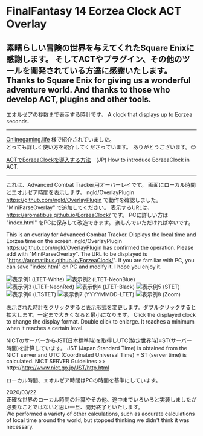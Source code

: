# FinalFantasy 14 Eorzea Clock ACT Overlay

素晴らしい冒険の世界を与えてくれたSquare Enixに感謝します。
そしてACTやプラグイン、その他のツールを開発されている方達に感謝いたします。
Thanks to Square Enix for giving us a wonderful adventure world.
And thanks to those who develop ACT, plugins and other tools.
---
エオルゼアの秒数まで表示する時計です。
A clock that displays up to Eorzea seconds.

---
[Onlinegaming.life](https://onlinegaming.life/) 様で紹介されていました。  
とっても詳しく使い方を紹介してくださっています。
ありがとうございます。&#x1f60a;

[ACTでEorzeaClockを導入する方法](https://onlinegaming.life/ff14/eorzeaclock/)　(JP) How to introduce EorzeaClock in ACT.

---

これは、Advanced Combat Tracker用オーバーレイです。
画面にローカル時間とエオルゼア時間を表示します。
ngld/OverlayPlugin https://github.com/ngld/OverlayPlugin で動作を確認しました。
"MiniParseOverlay" で追加してください。
表示するURLは、https://aromatibus.github.io/EorzeaClock/ です。
PCに詳しい方は "index.html" をPCに保存して改造できます。
楽しんでいただければ幸いです。

This is an overlay for Advanced Combat Tracker.
Displays the local time and Eorzea time on the screen.
ngld/OverlayPlugin https://github.com/ngld/OverlayPlugin has confirmed the operation.
Please add with "MiniParseOverlay".
The URL to be displayed is "https://aromatibus.github.io/EorzeaClock/".
If you are familiar with PC, you can save "index.html" on PC and modify it.
I hope you enjoy it.

![表示例1 (LTET-White)](https://user-images.githubusercontent.com/54123288/74087730-75503600-4ad2-11ea-9f67-bc2332726bd2.png)
![表示例2 (LTET-NeonBlue)](https://user-images.githubusercontent.com/54123288/74087731-75e8cc80-4ad2-11ea-86c1-0785a92ec943.png)
![表示例3 (LTET-NeonRed)](https://user-images.githubusercontent.com/54123288/74087732-76816300-4ad2-11ea-9dc8-0449bd92aebe.png)
![表示例4 (LTET-Black)](https://user-images.githubusercontent.com/54123288/74087734-7719f980-4ad2-11ea-9810-0814f1ecbe5f.png)
![表示例5 (STET)](https://user-images.githubusercontent.com/54123288/74087735-7719f980-4ad2-11ea-9c48-367ffc593cd8.png)
![表示例6 (LTSTET)](https://user-images.githubusercontent.com/54123288/74087736-77b29000-4ad2-11ea-8da5-6ea538bf00df.png)
![表示例7 (YYYYMMDD-LTET)](https://user-images.githubusercontent.com/54123288/74087737-77b29000-4ad2-11ea-8b31-86927c3df99f.png)
![表示例8 (Zoom)](https://user-images.githubusercontent.com/54123288/74087738-784b2680-4ad2-11ea-8e56-649f71b0556e.png)

表示された時計をクリックすると表示形式を変更します。ダブルクリックすると拡大します。一定まで大きくなると最小になります。
Click the displayed clock to change the display format. Double click to enlarge. It reaches a minimum when it reaches a certain level.

NICTのサーバーからJST(日本標準時)を取得しUTC(協定世界時)=ST(サーバー時間)を計算しています。
JST (Japan Standard Time) is obtained from the NICT server and UTC (Coordinated Universal Time) = ST (server time) is calculated.
NICT SERVER Guidelines >> http://http://www.nict.go.jp/JST/http.html

ローカル時間、エオルゼア時間はPCの時間を基準にしています。

2020/03/22  
正確な世界のローカル時間の計算やその他、途中までいろいろと実装しましたが必要なことではないと思い一旦、開発終了といたします。  
We performed a variety of other calculations, such as accurate calculations of local time around the world, but stopped thinking we didn't think it was necessary.
